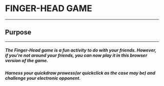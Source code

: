 # FINGER-HEAD GAME
---
## Purpose
---
##### The Finger-Head game is a fun activity to do with your friends. However, if you're not around your friends, you can now play it in this browser version of the game.
##### Harness your quickdraw prowess(or quickclick as the case may be) and challenge your electronic opponent.

